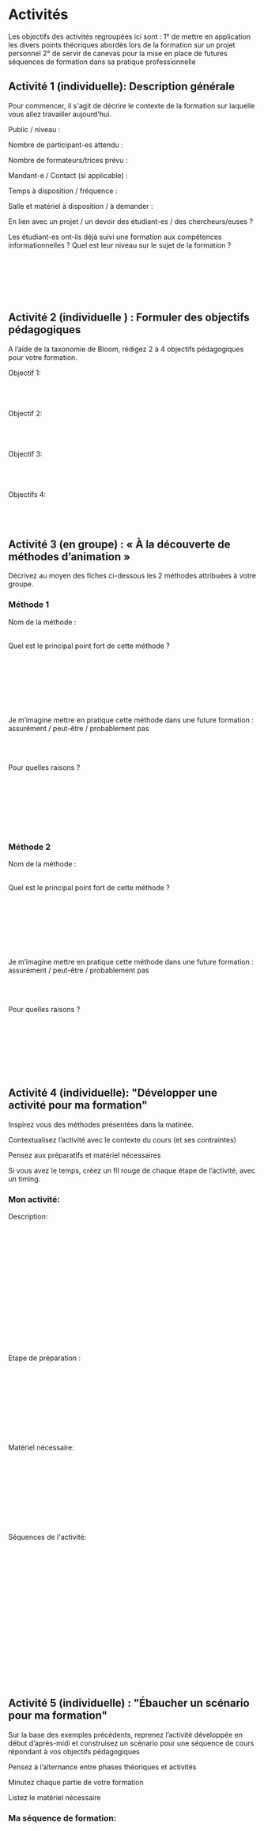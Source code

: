 # Activités

Les objectifs des activités regroupées ici sont :
1° de mettre en application les divers points théoriques abordés lors de la formation sur un projet personnel
2° de servir de canevas pour la mise en place de futures séquences de formation dans sa pratique professionnelle

## Activité 1 (individuelle): Description générale

Pour commencer, il s'agit de décrire le contexte de la formation sur laquelle vous allez travailler aujourd'hui. 

Public / niveau :


Nombre de participant-es attendu :


Nombre de formateurs/trices prévu :


Mandant-e / Contact (si applicable) :


Temps à disposition / fréquence :


Salle et matériel à disposition / à demander :


En lien avec un projet / un devoir des étudiant-es / des chercheurs/euses ?


Les étudiant-es ont-ils déjà suivi une formation aux compétences informationnelles ? Quel est leur niveau sur le sujet de la formation ?

<br/><br/>

<br/><br/>

## Activité 2 (individuelle ) : Formuler des objectifs pédagogiques

A l’aide de la taxonomie de Bloom, rédigez 2 à 4 objectifs pédagogiques pour votre formation.

Objectif 1:
<br/><br/>
<br/><br/>

Objectif 2: 
<br/><br/>
<br/><br/>

Objectif 3:
<br/><br/>
<br/><br/>

Objectifs 4:
<br/><br/>
<br/><br/>


## Activité 3 (en groupe) : « À la découverte de méthodes d’animation »

Décrivez au moyen des fiches ci-dessous les 2 méthodes attribuées à votre groupe.

### Méthode 1

Nom de la méthode :
<br/><br/>


Quel est le principal point fort de cette méthode ?
<br/><br/>
<br/><br/>
<br/><br/>
<br/><br/>


Je m’imagine mettre en pratique cette méthode dans une future formation : assurément / peut-être / probablement pas

<br/><br/>


Pour quelles raisons ?
<br/><br/>
<br/><br/>
<br/><br/>
<br/><br/>



     
     
### Méthode 2
Nom de la méthode :
<br/><br/>


Quel est le principal point fort de cette méthode ?
<br/><br/>
<br/><br/>
<br/><br/>
<br/><br/>


Je m’imagine mettre en pratique cette méthode dans une future formation : assurément / peut-être / probablement pas

<br/><br/>


Pour quelles raisons ?
<br/><br/>
<br/><br/>
<br/><br/>
<br/><br/>

     
     
     
     
     

## Activité 4 (individuelle): "Développer une activité pour ma formation"

Inspirez vous des méthodes présentées dans la matinée. 

Contextualisez l’activité avec le contexte du cours (et ses contraintes)

Pensez aux préparatifs et matériel nécessaires

Si vous avez le temps, créez un fil rouge de chaque étape de l’activité, avec un timing.


### Mon activité: 

Description:
<br/><br/>
<br/><br/>
<br/><br/>
<br/><br/>
<br/><br/>
<br/><br/>
<br/><br/>
<br/><br/>


Etape de préparation :

<br/><br/>
<br/><br/>
<br/><br/>
<br/><br/>

Matériel nécessaire:

<br/><br/>
<br/><br/>
<br/><br/>
<br/><br/>

Séquences de l'activité: 



<br/><br/>
<br/><br/>
<br/><br/>
<br/><br/>
<br/><br/>
<br/><br/>
<br/><br/>
<br/><br/>






## Activité 5 (individuelle) : "Ébaucher un scénario pour ma formation"

Sur la base des exemples précédents, reprenez l’activité développée en début d’après-midi et construisez un scénario pour une séquence de cours répondant à vos objectifs pédagogiques

Pensez à l’alternance entre phases théoriques et activités

Minutez chaque partie de votre formation

Listez le matériel nécessaire

### Ma séquence de formation: 

<br/><br/>
<br/><br/>
<br/><br/>
<br/><br/>

<br/><br/>
<br/><br/>
<br/><br/>
<br/><br/>

<br/><br/>
<br/><br/>
<br/><br/>
<br/><br/>

<br/><br/>
<br/><br/>
<br/><br/>
<br/><br/>

<br/><br/>
<br/><br/>
<br/><br/>
<br/><br/>


## Activité 6 (en binôme/trinôme) : "Réflexion sur les scénarios de formation"

Présentez respectivement vos scénarios de formation et confrontez-les aux questions suivantes :

L’alignement pédagogique (rapport entre les activités et les objectifs) fait-il sens ?

<br/><br/>
<br/><br/>
<br/><br/>
<br/><br/>


Le rapport temps/contenu semble-t-il réaliste ?

<br/><br/>
<br/><br/>
<br/><br/>
<br/><br/>




Y a-t-il des points sur lesquels il faudrait être particulièrement attentif lors de la préparation ou de l’animation de cette formation ?

<br/><br/>
<br/><br/>
<br/><br/>
<br/><br/>

